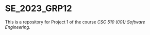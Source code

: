 # SE_2023_GRP12
This is a repository for Project 1 of the course *CSC 510 (001) Software Engineering*.
